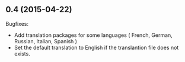 ## 0.4 (2015-04-22)

Bugfixes:

  - Add translation packages for some languages ( French, German, Russian, Italian, Spanish )
  - Set the default translation to English if the translantion file does not exists.
